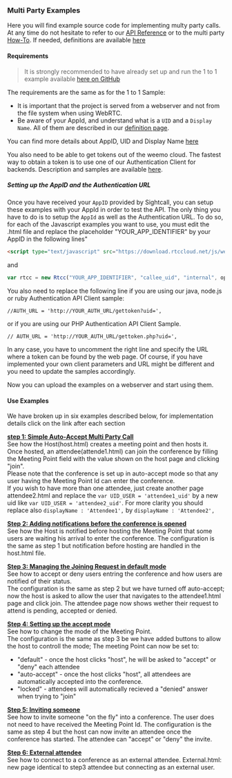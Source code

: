### Multi Party Examples

Here you will find example source code for implementing multy party calls. At any time do not hesitate to refer to our [API Reference](http://docs.sightcall.com/GD/01_javascript/10_api_js_sightcall/) or to the multi party [How-To](http://docs.sightcall.com/GD/01_javascript/05_js_multiparty.html). If needed, definitions are available [here](http://docs.sightcall.com/GD/06_definitions.html)


#### Requirements

>It is strongly recommended to have already set up and run the 1 to 1 example available [here on GitHub](https://github.com/sightcall/one-to-one-js-sample)  

The requirements are the same as for the 1 to 1 Sample:  

- It is important that the project is served from a webserver and not from the file system when using WebRTC.
- Be aware of your AppId, and understand what is a ```UID``` and a ```Display Name```. All of them are described in our [definition page](https://docs.sightcall.com/GD/06_definitions.html).

You can find more details about AppID, UID and Display Name [here](https://docs.sightcall.com/GD/01_javascript/01_jsquickstart.html)

You also need to be able to get tokens out of the weemo cloud. The fastest way to obtain a token is to use one of our Authentication Client for backends. Description and samples are available [here](https://docs.sightcall.com/GD/04_backend/).

##### Setting up the AppID and the Authentication URL

Once you have received your ```AppID``` provided by Sightcall, you can setup these examples with your AppId in order to test the API. The only thing you have to do is to setup the ```AppId``` as well as the Authentication URL.
To do so, for each of the Javascript examples you want to use, you must edit the .html file and
replace the placeholder "YOUR_APP_IDENTIFIER" by your AppID in the following lines"

```html
<script type="text/javascript" src="https://download.rtccloud.net/js/webappid/YOUR_APP_IDENTIFIER"></script>
```

and 

```JavaScript
var rtcc = new Rtcc("YOUR_APP_IDENTIFIER", "callee_uid", "internal", options);
```

You also need to replace the following line if you are using our java, node.js or ruby Authentication API Client sample:

```
//AUTH_URL = 'http://YOUR_AUTH_URL/gettoken?uid=',
```
 or if you are using our PHP Authentication API Client Sample.

```
// AUTH_URL = 'http://YOUR_AUTH_URL/gettoken.php?uid=',

```
In any case, you have to uncomment the right line and specify the URL where a token can be found by the web page.
Of course, if you have implemented your own client parameters and URL might be different and you need to update the samples accordingly.

Now you can upload the examples on a webserver and start using them.


#### Use Examples

We have broken up in six examples described below, for implementation details click on the link after each section


**[step 1: Simple Auto-Accept Multi Party Call](https://github.com/sightcall/multiparty-js-sample/tree/master/step1)**  
See how the Host(host.html) creates a meeting point and then hosts it.  
Once hosted, an attendee(attende1.html) can join the conference by filling the Meeting Point field with the value shown on the host page and clicking "join".  
Please note that the conference is set up in auto-accept mode so that any user having the Meeting Point Id can enter the conference.  
If you wish to have more than one attendee, just create another page attendee2.html and replace the 
```var UID_USER = 'attendee1_uid'``` by a new uid like ```var UID_USER = 'attendee2_uid'```.
For more clarity you should replace also ```displayName : 'Attendee1',``` by ```displayName : 'Attendee2',```

**[Step 2: Adding notifications before the conference is opened](https://github.com/sightcall/multiparty-js-sample/tree/master/step2)**  
See how the Host is notified before hosting the Meeting Point that some users are waiting his arrival to enter the conference.
The configuration is the same as step 1 but notification before hosting are handled in the host.html file.  

**[Step 3: Managing the Joining Request in default mode](https://github.com/sightcall/multiparty-js-sample/tree/master/step3)**  
See how to accept or deny users entring the conference and how users are notified of their status.  
The configuration is the same as step 2 but we have turned off auto-accept; now the host is asked to allow the user that navigates to the attendee1.html page and click join. The attendee page now shows wether their request to attend is pending, accepted or denied.  

**[Step 4: Setting up the accept mode](https://github.com/sightcall/multiparty-js-sample/tree/master/step4)**  
See how to change the mode of the Meeting Point.  
The configuration is the same as step 3 be we have added buttons to allow the host to controll the mode; The meeting Point can now be set to:
 - "default" -  once the host clicks "host", he will be asked to "accept" or "deny" each attendee
 - "auto-accept" - once the host clicks "host", all attendees are automatically accepted into the conference.
 - "locked" - attendees will automatically recieved a  "denied" answer when trying to "join"  

**[Step 5: Inviting someone](https://github.com/sightcall/multiparty-js-sample/tree/master/step5)**  
See how to invite someone "on the fly" into a conference. The user does not need to have received the Meeting Point Id.
The configuration is the same as step 4 but the host can now invite an attendee once the conference has started. The attendee can  "accept" or "deny" the invite.  

**[Step 6: External attendee](https://github.com/sightcall/multiparty-js-sample/tree/master/step6)**  
See how to connect to a conference as an external attendee.
External.html: new page identical to step3 attendee but connecting as an external user.